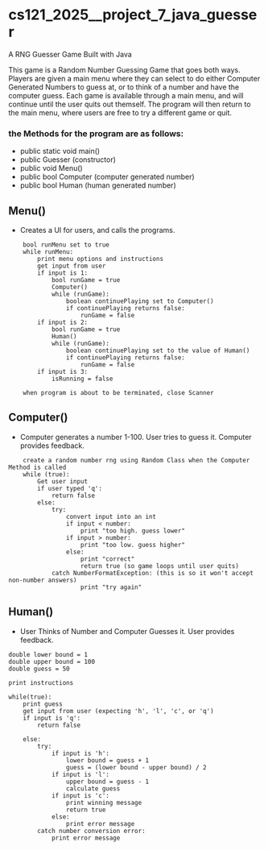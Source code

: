 # cs121_2025__project_7_java_guesser
A RNG Guesser Game Built with Java

This game is a Random Number Guessing Game that goes both ways. 
Players are given a main menu where they can select to do either Computer Generated Numbers to guess at, 
or to think of a number and have the computer guess. 
Each game is available through a main menu, 
and will continue until the user quits out themself. 
The program will then return to the main menu, 
where users are free to try a different game or quit.


### the Methods for the program are as follows:
* public static void main()
* public Guesser (constructor)
* public void Menu()
* public bool Computer (computer generated number)
* public bool Human (human generated number)


## Menu()
* Creates a UI for users, and calls the programs.
```
    bool runMenu set to true
    while runMenu:
        print menu options and instructions
        get input from user
        if input is 1:
            bool runGame = true
            Computer()
            while (runGame):
                boolean continuePlaying set to Computer()
                if continuePlaying returns false:
                    runGame = false
        if input is 2:
            bool runGame = true
            Human()
            while (runGame):
                boolean continuePlaying set to the value of Human()
                if continuePlaying returns false:
                    runGame = false
        if input is 3:
            isRunning = false

    when program is about to be terminated, close Scanner
```

## Computer()
* Computer generates a number 1-100. User tries to guess it. Computer provides feedback.
```
    create a random number rng using Random Class when the Computer Method is called
    while (true):
        Get user input
        if user typed 'q':
            return false
        else:
            try:
                convert input into an int
                if input < number:
                    print "too high. guess lower"
                if input > number:
                    print "too low. guess higher"
                else:
                    print "correct"
                    return true (so game loops until user quits)
            catch NumberFormatException: (this is so it won't accept non-number answers)
                    print "try again"

```

## Human()
* User Thinks of Number and Computer Guesses it. User provides feedback.
```
double lower bound = 1
double upper bound = 100
double guess = 50

print instructions

while(true):
    print guess
    get input from user (expecting 'h', 'l', 'c', or 'q')
    if input is 'q':
        return false
    
    else:
        try:
            if input is 'h':
                lower bound = guess + 1
                guess = (lower bound - upper bound) / 2
            if input is 'l':
                upper bound = guess - 1
                calculate guess
            if input is 'c':
                print winning message
                return true
            else:
                print error message
        catch number conversion error:
            print error message

```